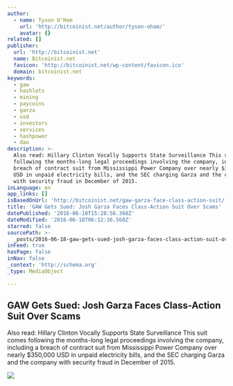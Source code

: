 ```yaml
---
author:
  - name: Tyson O'Ham
    url: 'http://bitcoinist.net/author/tyson-oham/'
    avatar: {}
related: []
publisher:
  url: 'http://bitcoinist.net'
  name: Bitcoinist.net
  favicon: 'http://bitcoinist.net/wp-content/favicon.ico'
  domain: bitcoinist.net
keywords:
  - gaw
  - hashlets
  - mining
  - paycoins
  - garza
  - usd
  - investors
  - services
  - hashpower
  - dao
description: >-
  Also read: Hillary Clinton Vocally Supports State Surveillance This suit comes
  following the months-long legal proceedings involving the company, including a
  breach of contract suit from Mississippi Power Company over nearly $350,000
  USD in unpaid electricity bills, and the SEC charging Garza and the company
  with security fraud in December of 2015.
inLanguage: en
app_links: []
isBasedOnUrl: 'http://bitcoinist.net/gaw-garza-face-class-action-suit/'
title: 'GAW Gets Sued: Josh Garza Faces Class-Action Suit Over Scams'
datePublished: '2016-06-18T15:28:56.368Z'
dateModified: '2016-06-18T06:12:36.560Z'
starred: false
sourcePath: >-
  _posts/2016-06-18-gaw-gets-sued-josh-garza-faces-class-action-suit-over-scams.md
inFeed: true
hasPage: false
inNav: false
_context: 'http://schema.org'
_type: MediaObject

---
```

<article style=""><h1>GAW Gets Sued: Josh Garza Faces Class-Action Suit Over Scams</h1><p>Also read: Hillary Clinton Vocally Supports State Surveillance This suit comes following the months-long legal proceedings involving the company, including a breach of contract suit from Mississippi Power Company over nearly $350,000 USD in unpaid electricity bills, and the SEC charging Garza and the company with security fraud in December of 2015.</p><img src="http://bitcoinist.net/wp-content/uploads/2016/06/complaintGAW.png" /></article>
